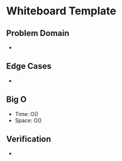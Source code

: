 # Whiteboard Template

## Problem Domain

-

## Edge Cases

-

## Big O

- Time: O()
- Space: O()

## Verification

-